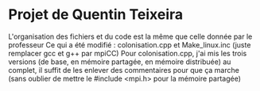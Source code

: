 # Projet de Quentin Teixeira
L'organisation des fichiers et du code est la même que celle donnée par le professeur
Ce qui a été modifié : colonisation.cpp et Make_linux.inc (juste remplacer gcc et g++ par mpiCC)
Pour colonisation.cpp, j'ai mis les trois versions (de base, en mémoire partagée, en mémoire distribuée) au complet, il suffit de les enlever des commentaires pour que ça marche
(sans oublier de mettre le #include <mpi.h> pour la mémoire partagée)
